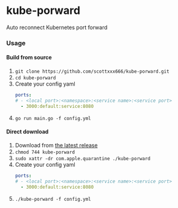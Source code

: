 # kube-porward

Auto reconnect Kubernetes port forward

### Usage
#### Build from source
1. ```git clone https://github.com/scottxxx666/kube-porward.git```
1. ```cd kube-porward```
1. Create your config yaml
   ```yaml
   ports:
   # - <local port>:<namespace>:<service name>:<service port>
     - 3000:default:service:8080
   ```
1. ```go run main.go -f config.yml```

#### Direct download
1. Download from [the latest release](https://github.com/scottxxx666/kube-porward/releases/download/v0.0.1-alpha/kube-porward)
1. ```chmod 744 kube-porward```
1. ```sudo xattr -dr com.apple.quarantine ./kube-porward```
1. Create your config yaml
   ```yaml
   ports:
   # - <local port>:<namespace>:<service name>:<service port>
     - 3000:default:service:8080
   ```
1. ```./kube-porward -f config.yml```
